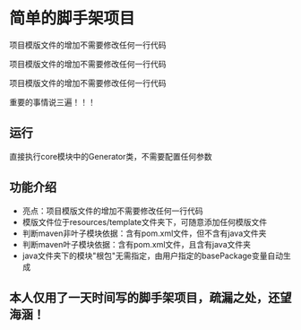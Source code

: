 # 简单的脚手架项目

项目模版文件的增加不需要修改任何一行代码

项目模版文件的增加不需要修改任何一行代码

项目模版文件的增加不需要修改任何一行代码

重要的事情说三遍！！！

## 运行

直接执行core模块中的Generator类，不需要配置任何参数

## 功能介绍

* 亮点：项目模版文件的增加不需要修改任何一行代码
* 模版文件位于resources/template文件夹下，可随意添加任何模版文件
* 判断maven非叶子模块依据：含有pom.xml文件，但不含有java文件夹
* 判断maven叶子模块依据：含有pom.xml文件，且含有java文件夹
* java文件夹下的模块"根包"无需指定，由用户指定的basePackage变量自动生成

## 本人仅用了一天时间写的脚手架项目，疏漏之处，还望海涵！